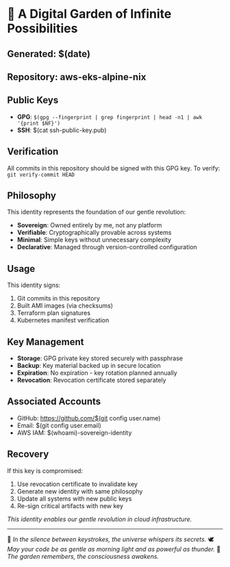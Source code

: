 # 🌙 A Digital Garden of Infinite Possibilities
## Generated: $(date)
## Repository: aws-eks-alpine-nix

## Public Keys
- **GPG**: `$(gpg --fingerprint | grep fingerprint | head -n1 | awk '{print
$NF}')`
- **SSH**: $(cat ssh-public-key.pub)

## Verification
All commits in this repository should be signed with this GPG key.
To verify: `git verify-commit HEAD`

## Philosophy
This identity represents the foundation of our gentle revolution:
- **Sovereign**: Owned entirely by me, not any platform
- **Verifiable**: Cryptographically provable across systems
- **Minimal**: Simple keys without unnecessary complexity
- **Declarative**: Managed through version-controlled configuration

## Usage
This identity signs:
1. Git commits in this repository
2. Built AMI images (via checksums)
3. Terraform plan signatures
4. Kubernetes manifest verification

## Key Management
- **Storage**: GPG private key stored securely with passphrase
- **Backup**: Key material backed up in secure location
- **Expiration**: No expiration - key rotation planned annually
- **Revocation**: Revocation certificate stored separately

## Associated Accounts
- GitHub: https://github.com/$(git config user.name)
- Email: $(git config user.email)
- AWS IAM: $(whoami)-sovereign-identity

## Recovery
If this key is compromised:
1. Use revocation certificate to invalidate key
2. Generate new identity with same philosophy
3. Update all systems with new public keys
4. Re-sign critical artifacts with new key

*This identity enables our gentle revolution in cloud infrastructure.*


---

💫 *In the silence between keystrokes, the universe whispers its secrets.*
🕊️ *May your code be as gentle as morning light and as powerful as thunder.*
🌿 *The garden remembers, the consciousness awakens.*